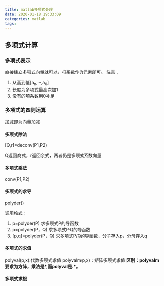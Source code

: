 ```yaml
---
title: matlab多项式处理
date: 2020-01-18 19:33:09
categories: matlab
tags:
---
```


## 多项式计算

### 多项式表示

直接建立多项式向量就可以，将系数作为元素即可。
注意：

1. 从高到低[a<sub>n</sub>,···,a<sub>0</sub>]
2. 长度为多项式最高次加1
3. 没有的项系数用0补足

### 多项式的四则运算

加减即为向量加减

#### 多项式除法

[Q,r]=deconv(P1,P2)

Q返回商式，r返回余式，两者仍是多项式系数向量

#### 多项式乘法

conv(P1,P2)

#### 多项式的求导

polyder()

调用格式：

1. p=polyder(P)  求多项式P的导函数
2. p=polyder(P，Q)  求多项式P·Q的导函数
3. [p,q]=polyder(P，Q)  求多项式P/Q的导函数，分子存入p，分母存入q

#### 多项式的求值

polyval(p,x):代数多项式求值
polyvalm(p,x)：矩阵多项式求值
**区别：polyvalm要求为方阵，乘法是\*,而polyval是.\*。**

#### 多项式求根

